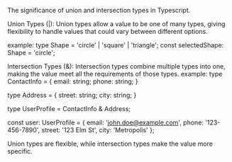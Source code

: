 
The significance of union and intersection types in Typescript.

Union Types (|):
Union types allow a value to be one of many types, giving flexibility to handle values that could vary between different options. 

example:
type Shape = 'circle' | 'square' | 'triangle';
const selectedShape: Shape = 'circle';

Intersection Types (&):
Intersection types combine multiple types into one, making the value meet all the requirements of those types.
example:
type ContactInfo = {
  email: string;
  phone: string;
}

type Address = {
  street: string;
  city: string;
}

type UserProfile = ContactInfo & Address;

const user: UserProfile = {
  email: 'john.doe@example.com',
  phone: '123-456-7890',
  street: '123 Elm St',
  city: 'Metropolis'
};

Union types are flexible, while intersection types make the value more specific.